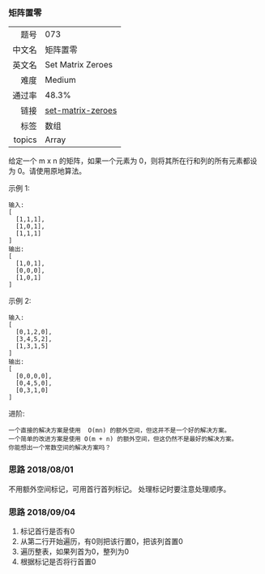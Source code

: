 ### 矩阵置零
|	|	|
|---:|:---|
|题号|073|
|中文名|矩阵置零|
|英文名|Set Matrix Zeroes|
|难度|Medium|
|通过率|48.3%|
|链接|[set-matrix-zeroes](https://leetcode-cn.com/problems/set-matrix-zeroes/description/)
|标签|数组|
|topics|Array|


给定一个 m x n 的矩阵，如果一个元素为 0，则将其所在行和列的所有元素都设为 0。请使用原地算法。

示例 1:

```
输入: 
[
  [1,1,1],
  [1,0,1],
  [1,1,1]
]
输出: 
[
  [1,0,1],
  [0,0,0],
  [1,0,1]
]

```

示例 2:

```
输入: 
[
  [0,1,2,0],
  [3,4,5,2],
  [1,3,1,5]
]
输出: 
[
  [0,0,0,0],
  [0,4,5,0],
  [0,3,1,0]
]
```

进阶:

	一个直接的解决方案是使用  O(mn) 的额外空间，但这并不是一个好的解决方案。
	一个简单的改进方案是使用 O(m + n) 的额外空间，但这仍然不是最好的解决方案。
	你能想出一个常数空间的解决方案吗？


### 思路 2018/08/01

不用额外空间标记，可用首行首列标记。
处理标记时要注意处理顺序。

### 思路 2018/09/04
1. 标记首行是否有0
2. 从第二行开始遍历，有0则把该行置0，把该列首置0
3. 遍历整表，如果列首为0，整列为0
4. 根据标记是否将行首置0